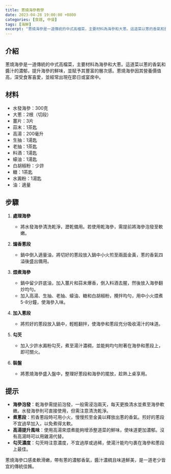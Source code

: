 ```yaml
---
title: 蔥燒海參教學
date: 2023-04-28 19:00:00 +0800
categories: [食譜, 中餐]
tags: [海鮮] 
excerpt: "蔥燒海參是一道傳統的中式高檔菜，主要材料為海參和大蔥。這道菜以蔥的香氣和醬汁的濃郁，提升海參的鮮味，並賦予其豐富的層次感。蔥燒海參因其營養價值高，深受食客喜愛，並經常出現在節日或宴席中"
---
```


## 介紹
蔥燒海參是一道傳統的中式高檔菜，主要材料為海參和大蔥。這道菜以蔥的香氣和醬汁的濃郁，提升海參的鮮味，並賦予其豐富的層次感。蔥燒海參因其營養價值高，深受食客喜愛，並經常出現在節日或宴席中。

## 材料
- 水發海參：300克
- 大蔥：2根（切段）
- 薑片：3片
- 蒜末：1茶匙
- 高湯：200毫升
- 生抽：1湯匙
- 老抽：1茶匙
- 料酒：1湯匙
- 蠔油：1湯匙
- 白胡椒粉：少許
- 糖：1茶匙
- 水澱粉：1湯匙
- 油：適量

## 步驟

1. **處理海參**  
   - 將水發海參清洗乾淨，瀝乾備用。若使用乾海參，需提前將海參泡發至軟嫩。

2. **煸香蔥段**  
   - 鍋中倒入適量油，將切好的蔥段放入鍋中小火煎至兩面金黃，蔥的香氣四溢後盛出備用。

3. **煨煮海參**  
   - 鍋中留少許底油，加入薑片和蒜末爆香，倒入料酒去腥，然後放入海參翻炒均勻。
   - 加入高湯、生抽、老抽、蠔油、糖和白胡椒粉，攪拌均勻，用中小火煨煮5-8分鐘，使海參入味。

4. **加入蔥段**  
   - 將煎好的蔥段放入鍋中，輕輕翻拌，使海參和蔥段充分吸收湯汁的味道。

5. **勾芡**  
   - 加入少許水澱粉勾芡，煮至湯汁濃稠，並能夠均勻附著在海參和蔥段上，即可關火。

6. **裝盤**  
   - 將蔥燒海參盛入盤中，整理好蔥段和海參的擺放，趁熱上桌享用。

## 提示
- **海參泡發**：乾海參需提前泡發，一般需浸泡兩天，每天更換清水並煮至海參軟嫩。水發海參則可直接使用，但需注意清洗乾淨。
- **煮蔥段**：煎香蔥段時可用小火，慢慢煎至金黃以釋放出蔥的香氣。煎好的蔥段不宜過早加入，以免煮得太軟。
- **高湯提升風味**：使用高湯來煨煮能夠增添整道菜的鮮味，使味道更加濃郁。沒有高湯時可以用雞湯代替。
- **勾芡濃度**：勾芡時注意濃度，不宜過厚或過稀，使湯汁能均勻裹在海參和蔥段上最佳。

蔥燒海參口感柔軟滑嫩，帶有蔥的濃郁香氣，醬汁濃稠且味道鮮美，是一道老少皆宜的傳統佳餚。
